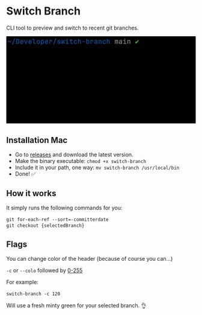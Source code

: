 # Switch Branch

CLI tool to preview and switch to recent git branches.

![demo gif](demo.gif)

## Installation Mac

- Go to [releases](https://github.com/oscarheimdahl/switch-branch/releases) and download the latest version.
- Make the binary executable: `chmod +x switch-branch`
- Include it in your path, one way: `mv switch-branch /usr/local/bin`
- Done! ✅

## How it works

It simply runs the following commands for you:

```
git for-each-ref --sort=-committerdate
git checkout {selectedBranch}
```

## Flags

You can change color of the header (because of course you can...)

`-c` or `--colo` followed by [0-255](https://gist.github.com/fnky/458719343aabd01cfb17a3a4f7296797)

For example:

```
switch-branch -c 120
```

Will use a fresh minty green for your selected branch. 👌
